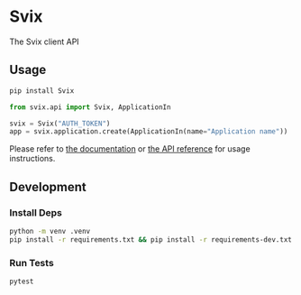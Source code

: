 # Svix

The Svix client API

## Usage

```sh
pip install Svix
```

```python
from svix.api import Svix, ApplicationIn

svix = Svix("AUTH_TOKEN")
app = svix.application.create(ApplicationIn(name="Application name"))
```

Please refer to [the documentation](https://docs.svix.com/) or [the API reference](https://api.svix.com/docs) for usage instructions.


## Development

### Install Deps

```sh
python -m venv .venv
pip install -r requirements.txt && pip install -r requirements-dev.txt
```

### Run Tests

```sh
pytest
```
